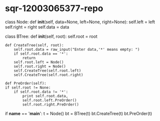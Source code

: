 # sqr-12003065377-repo
class Node:
    def __init__(self, data=None, left=None, right=None):
        self.left = left
        self.right = right
        self.data = data

class BTree:
    def __init__(self, root):
        self.root = root

    def CreateTree(self, root):
        self.root.data = raw_input("Enter data,'*' means empty: ")
        if self.root.data == '*':
            return
        self.root.left = Node()
        self.root.right = Node()
        self.CreateTree(self.root.left)
        self.CreateTree(self.root.right)

    def PreOrder(self):
    if self.root != None:
        if self.root.data != '*':
            print self.root.data,
            self.root.left.PreOrder()
            self.root.right.PreOrder()

if __name__ == '__main__':
    t = Node()
    bt = BTree(t)
    bt.CreateTree(t)
    bt.PreOrder(t)
